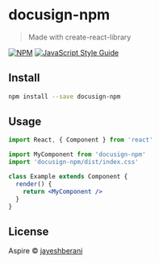 # docusign-npm

> Made with create-react-library

[![NPM](https://img.shields.io/npm/v/docusign-npm.svg)](https://www.npmjs.com/package/docusign-npm) [![JavaScript Style Guide](https://img.shields.io/badge/code_style-standard-brightgreen.svg)](https://standardjs.com)

## Install

```bash
npm install --save docusign-npm
```

## Usage

```jsx
import React, { Component } from 'react'

import MyComponent from 'docusign-npm'
import 'docusign-npm/dist/index.css'

class Example extends Component {
  render() {
    return <MyComponent />
  }
}
```

## License

Aspire © [jayeshberani](https://github.com/jayeshberani)

